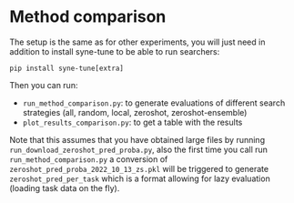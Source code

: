 # Method comparison

The setup is the same as for other experiments, you will just need in addition to install syne-tune to be able to run
searchers:

```
pip install syne-tune[extra]
```

Then you can run:
* `run_method_comparison.py`: to generate evaluations of different search strategies (all, random, local, zeroshot, zeroshot-ensemble)
* `plot_results_comparison.py`: to get a table with the results

Note that this assumes that you have obtained large files by running `run_download_zeroshot_pred_proba.py`, also the 
first time you call run `run_method_comparison.py` a conversion of `zeroshot_pred_proba_2022_10_13_zs.pkl` will be 
triggered to generate `zeroshot_pred_per_task` which is a format allowing for lazy evaluation (loading task data
on the fly).